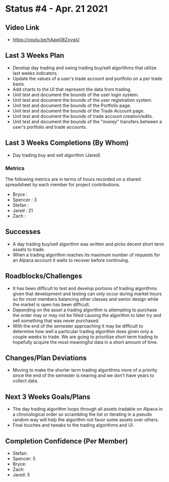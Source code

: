 # Status #4 - Apr. 21 2021

## Video Link
- https://youtu.be/hAaw08ZxywU

## Last 3 Weeks Plan
- Develop day trading and swing trading buy/sell algorithms that utilize last weeks indicators.
- Update the values of a user's trade account and portfolio on a per trade basis.
- Add charts to the UI that represent the data from trading.
- Unit test and document the bounds of the user login system.
- Unit test and document the bounds of the user registration system.
- Unit test and document the bounds of the Portfolio page.
- Unit test and document the bounds of the Trade Account page.
- Unit test and document the bounds of trade account creation/edits.
- Unit test and document the bounds of the "money" transfers between a user's portfolio and trade accounts.

## Last 3 Weeks Completions (By Whom)
- Day trading buy and sell algorithm (Jared)

### Metrics

The following metrics are in terms of hours recorded on a shared spreadsheet by each member for project contributions.

- Bryce : 
- Spencer : 3
- Stefan : 
- Jared : 21
- Zach : 

## Successes
- A day trading buy/sell algorithm was written and picks decent short term assets to trade.
- When a trading algorithm reaches its maximum number of requests for an Alpaca account it waits to recover before continuing.

## Roadblocks/Challenges
- It has been difficult to test and develop portions of trading algorithms given that development and testing can only occur during market hours so for most members balancing other classes and senior design while the market is open has been difficult.
- Depending on the asset a trading algorithm is attempting to purchase the order may or may not be filled causing the algorithm to later try and sell something that was never purchased.
- With the end of the semester approaching it may be difficult to determine how well a particular trading algorithm does given only a couple weeks to trade. We are going to prioritize short term trading to hopefully acquire the most meaningful data in a short amount of time.

## Changes/Plan Deviations
- Moving to make the shorter term trading algorithms more of a priority since the end of the semester is nearing and we don't have years to collect data.

## Next 3 Weeks Goals/Plans
- The day trading algorithm loops through all assets tradable on Alpaca in a chronological order so scrambling the list or iterating in a pseudo random way will help the algorithm not favor some assets over others.
- Final touches and tweaks to the trading algorithms and UI.

## Completion Confidence (Per Member)
- Stefan:
- Spencer: 5
- Bryce:
- Zach:
- Jared: 5
